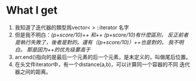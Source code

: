 # What I get
1. 我知道了迭代器的類型爲vector< > ::iterator 名字
2. 但是我不明白：*(p+score/10)++ 和++ *(p+score/10)有什麼區別，
反正前者是執行失敗了，後者是對的。還有（*(p+score/10)）++也是對的。
我不明白。
那是因为++的优先级要高于*
3. arr.end()指向的是最后一个元素的后一个元素，是未定义的，叫做尾后位置。
4. 在头文件iterator中，有一个distance(a,b)，可以计算同一个容器的不同
迭代器之间的距离。

